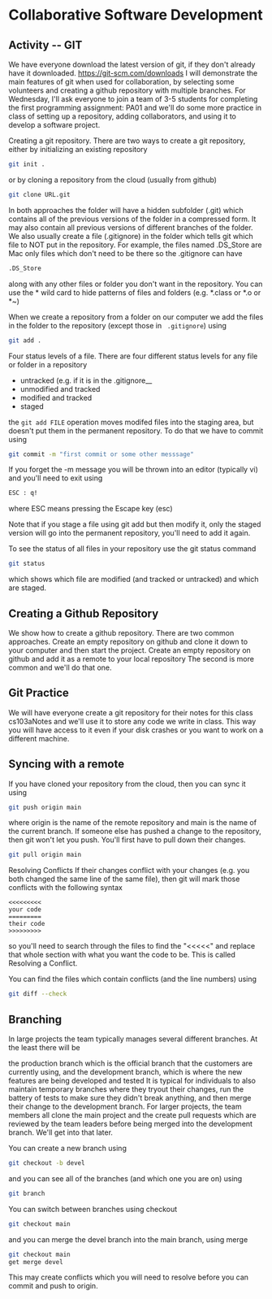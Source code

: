 # Collaborative Software Development

## Activity -- GIT
We have everyone download the latest version of git, if they don't already have it downloaded.
https://git-scm.com/downloads
I will demonstrate the main features of git when used for collaboration, by selecting some volunteers and creating a github repository with multiple branches.  For Wednesday, I'll ask everyone to join a team of 3-5 students for completing the first programming assignment: PA01 and we'll do some more practice in class of setting up a repository, adding collaborators, and using it to develop a software project.

Creating a git repository.
There are two ways to create a git repository, either by initializing an existing repository
``` bash
git init .
```
or by cloning a repository from the cloud (usually from github)
``` bash
git clone URL.git
```
In both approaches  the folder will have a hidden subfolder (.git) which contains all of the previous versions of the folder in a compressed form. It may also contain all previous versions of different branches of the folder.
We also usually create a file (.gitignore) in the folder which tells git which file to NOT put in the repository. For example, the files named .DS_Store are Mac only files which don't need to be there so the .gitignore can have
``` bash
.DS_Store
```
along with any other files or folder you don't want in the repository. You can use the * wild card to hide patterns of files and folders (e.g. *.class or *.o or *~)

When we create a repository from a folder on our computer we add the files in the folder to the repository (except those in ``` .gitignore```) using
``` bash
git add .
```
Four status levels of a file.
There are four different status levels for any file or folder in a repository

* untracked (e.g. if it is in the .gitignore__
* unmodified and tracked 
* modified and tracked
* staged

the ```git add FILE``` operation moves modifed files into the staging area, but doesn't put them in the permanent repository. 
To do that we have to commit using
``` bash
git commit -m "first commit or some other messsage"
```
If you forget the -m message you will be thrown into an editor (typically vi) and you'll need to exit using
``` bash
ESC : q!
```
where ESC means pressing the Escape key (esc)

Note that if you stage a file using git add but then modify it, only the staged version will go into the permanent repository, you'll need to add it again.

To see the status of all files in your repository use the git status command
``` bash
git status
```
which shows which file are modified (and tracked or untracked) and which are staged.

## Creating a Github Repository
We show how to create a github repository. There are two common approaches.
Create an empty repository on github and clone it down to your computer and then start the project.
Create an empty repository on github and add it as a remote to your local repository
The second is more common and we'll do that one.

## Git Practice
We will have everyone create a git repository for their notes for this class
cs103aNotes
and we'll use it to store any code we write in class. This way you will have access to it even if your disk crashes or you want to work on a different machine. 



## Syncing with a remote
If you have cloned your repository from the cloud, then you can sync it using
``` bash
git push origin main
```
where origin is the name of the remote repository and main is the name of the current branch. If someone else has pushed a change to the repository, then git won't let you push. You'll first have to pull down their changes.
``` bash
git pull origin main
```


Resolving Conflicts
If their changes conflict with your changes (e.g. you both changed the same line of the same file), then git will mark those conflicts with the following syntax
```
<<<<<<<<<
your code
=========
their code
>>>>>>>>>
```

so  you'll need to search through the files to find the "<<<<<" and replace that whole section with what you want the code to be.  This is called Resolving a Conflict. 

You can find the files which contain conflicts (and the line numbers) using
``` bash
git diff --check
```

## Branching
In large projects the team typically manages several different branches. At the least there will be

the production branch which is the official branch that the customers are currently using, and
the development branch, which is where the new features are being developed and tested
It is typical for individuals to also maintain temporary branches where they tryout their changes, run the battery of tests to make sure they didn't break anything, and then merge their change to the development branch. For larger projects, the team members all clone the main project and the create pull requests which are reviewed by the team leaders before being merged into the development branch. We'll get into that later.

You can create a new branch using
``` bash
git checkout -b devel
```
and you can see all of the branches (and which one you are on) using
``` bash
git branch
```
You can switch between branches using checkout
``` bash
git checkout main
```
and you can merge the devel branch into the main branch, using merge
``` bash
git checkout main
get merge devel
```
This may create conflicts which you will need to resolve before you can commit and push to origin.
